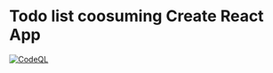 # Todo list coosuming Create React App
[![CodeQL](https://github.com/solaris0051/todo-list-react/actions/workflows/github-code-scanning/codeql/badge.svg?branch=main)](https://github.com/solaris0051/todo-list-react/actions/workflows/github-code-scanning/codeql)
